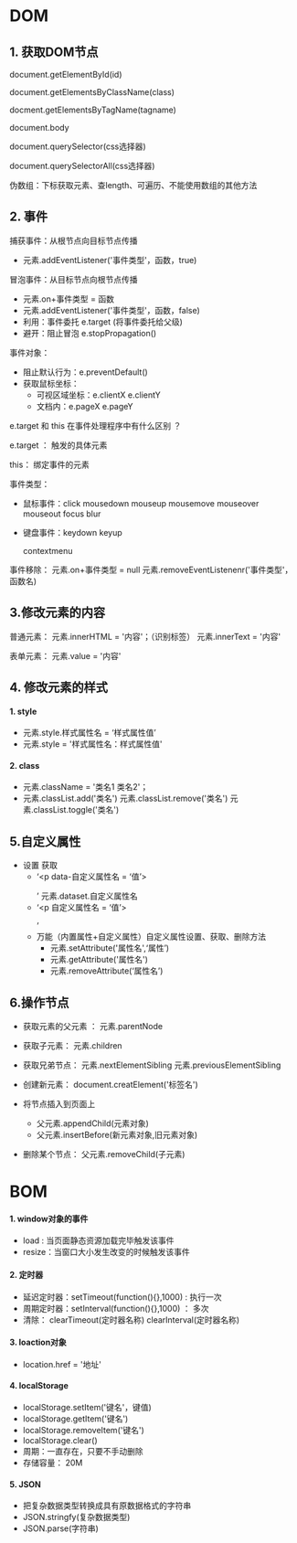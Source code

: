 # DOM

## 1. 获取DOM节点

document.getElementById(id)

document.getElementsByClassName(class)

docment.getElementsByTagName(tagname)

document.body

document.querySelector(css选择器)

document.querySelectorAll(css选择器)

伪数组：下标获取元素、查length、可遍历、不能使用数组的其他方法

## 2. 事件

捕获事件：从根节点向目标节点传播

* 元素.addEventListener('事件类型'，函数，true)

冒泡事件：从目标节点向根节点传播    

* 元素.on+事件类型 = 函数
* 元素.addEventListener('事件类型'，函数，false)
* 利用：事件委托   e.target    (将事件委托给父级)
* 避开：阻止冒泡   e.stopPropagation()

事件对象：

* 阻止默认行为：e.preventDefault()
* 获取鼠标坐标： 
  * 可视区域坐标：e.clientX  e.clientY
  * 文档内：e.pageX    e.pageY  

e.target 和 this 在事件处理程序中有什么区别 ？

  e.target ： 触发的具体元素

  this： 绑定事件的元素

事件类型：

* 鼠标事件：click  mousedown  mouseup  mousemove  mouseover  mouseout  focus  blur   

* 键盘事件：keydown keyup  

  contextmenu

事件移除： 元素.on+事件类型 = null     元素.removeEventListenenr('事件类型'，函数名)

## 3.修改元素的内容

普通元素： 元素.innerHTML = '内容'；（识别标签）                                      元素.innerText = '内容'

表单元素： 元素.value = '内容'

## 4. 修改元素的样式

#### 1. style 

* 元素.style.样式属性名 = ‘样式属性值’
* 元素.style = '样式属性名：样式属性值'

#### 2. class

* 元素.className = '类名1  类名2'；
* 元素.classList.add('类名')     元素.classList.remove('类名')     元素.classList.toggle('类名')

## 5.自定义属性

* 设置 获取
  * ‘<p data-自定义属性名 = ‘值’></p>’     元素.dataset.自定义属性名
  * ‘<p 自定义属性名 = ‘值’></p>’ 
  * 万能（内置属性+自定义属性）自定义属性设置、获取、删除方法
    * 元素.setAttribute('属性名',‘属性’)
    * 元素.getAttribute('属性名')
    * 元素.removeAttribute(‘属性名’)

## 6.操作节点

* 获取元素的父元素  ： 元素.parentNode
* 获取子元素： 元素.children   
* 获取兄弟节点： 元素.nextElementSibling       元素.previousElementSibling

* 创建新元素： document.creatElement('标签名')
* 将节点插入到页面上   
  * 父元素.appendChild(元素对象)
  * 父元素.insertBefore(新元素对象,旧元素对象)

* 删除某个节点：  父元素.removeChild(子元素)

# BOM

#### 1. window对象的事件

* load  :  当页面静态资源加载完毕触发该事件
* resize：当窗口大小发生改变的时候触发该事件

#### 2. 定时器

* 延迟定时器：setTimeout(function(){},1000)   : 执行一次
* 周期定时器：setInterval(function(){},1000)   ： 多次
* 清除： clearTimeout(定时器名称)     clearInterval(定时器名称)

#### 3. loaction对象

* location.href = '地址'

#### 4. localStorage  

* localStorage.setItem('键名'，键值)
* localStorage.getItem('键名')
* localStorage.removeItem('键名')
* localStorage.clear()
* 周期：一直存在，只要不手动删除  
* 存储容量： 20M

#### 5. JSON

* 把复杂数据类型转换成具有原数据格式的字符串
* JSON.stringfy(复杂数据类型)
* JSON.parse(字符串)